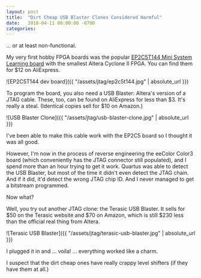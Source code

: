 ```yaml
---
layout: post
title:  "Dirt Cheap USB Blaster Clones Considered Harmful"
date:   2018-04-11 00:00:00 -0700
categories: 
---
```


... or at least non-functional.

My very first hobby FPGA boards was the popular 
[EP2C5T144 Mini System Learning board](http://land-boards.com/blwiki/index.php?title=Cyclone_II_EP2C5_Mini_Dev_Board) with the smallest 
Altera Cyclone II FPGA. You can find them for $12 on AliExpress. 

![EP2C5T144 dev board]({{ "/assets/jtag/ep2c5t144.jpg" | absolute_url }})


To program the board, you also need a USB Blaster: Altera's version of a JTAG cable.  These, too, can be found on AliExpress for less 
than $3. It's really a steal. (Identical copies sell for $10 on Amazon.)

![USB Blaster Clone]({{ "/assets/jtag/usb-blaster-clone.jpg" | absolute_url }})


I've been able to make this cable work with the EP2C5 board so I thought it was all good.

However, I'm now in the process of reverse engineering the eeColor Color3 board (which conveniently has the JTAG connector still populated), 
and I spend more than an hour trying to get it work. Quartus was able to detect the USB Blaster, but most of the time it didn't even detect 
the JTAG chain. And if it did, it'd detect the wrong JTAG chip ID. And I never managed to get a bitstream programmed.

Now what?

Well, you try out another JTAG clone: the Terasic USB Blaster. It sells for $50 on the Terasic website and $70 on 
Amazon, which is still $230 less than the official real thing from Altera.

![Terasic USB Blaster]({{ "/assets/jtag/terasic-usb-blaster.jpg" | absolute_url }})

I plugged it in and ... voila! ... everything worked like a charm.

I suspect that the dirt cheap ones have really crappy level shifters (if they have them at all.)


